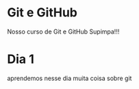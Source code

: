 # Git e GitHub 

Nosso curso de Git e GitHub Supimpa!!!

# Dia 1

aprendemos nesse dia muita coisa sobre git
